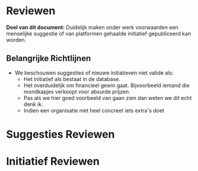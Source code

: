 # Reviewen
**Doel van dit document:** Duidelijk maken onder werk voorwaarden een menselijke suggestie of van platformen gehaalde initiatief gepubliceerd kan worden.

## Belangrijke Richtlijnen
* We beschouwen suggesties of nieuwe initiatieven niet valide als:
  * Het initiatief als bestaat in de database.
  * Het overduidelijk om financieel gewin gaat. Bijvoorbeeld iemand die mondkapjes verkoopt voor absurde prijzen.
  * Pas als we hier goed voorbeeld van gaan zien dan weten we dit echt denk ik.
  * Indien een organisatie niet heel concreet iets extra's doet

# Suggesties Reviewen


# Initiatief Reviewen
